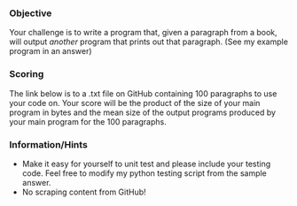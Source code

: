### Objective
Your challenge is to write a program that, given a paragraph from a book, will output *another* program that prints out that paragraph. (See my example program in an answer)

### Scoring
The link below is to a .txt file on GitHub containing 100 paragraphs to use your code on. Your score will be the product of the size of your main program in bytes and the mean size of the output programs produced by your main program for the 100 paragraphs.

### Information/Hints
 * Make it easy for yourself to unit test and please include your testing code. Feel free to modify my python testing script from the sample answer.
 * No scraping content from GitHub!
